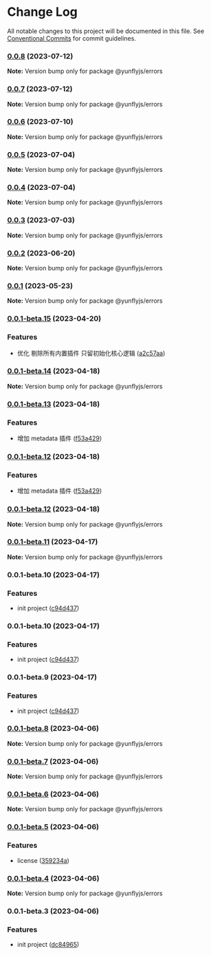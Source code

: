 # Change Log

All notable changes to this project will be documented in this file.
See [Conventional Commits](https://conventionalcommits.org) for commit guidelines.

### [0.0.8](https://github.com/yunke-yunfly/yunflyjs/compare/v0.0.7...v0.0.8) (2023-07-12)

**Note:** Version bump only for package @yunflyjs/errors





### [0.0.7](https://github.com/yunke-yunfly/yunflyjs/compare/v0.0.6...v0.0.7) (2023-07-12)

**Note:** Version bump only for package @yunflyjs/errors





### [0.0.6](https://github.com/yunke-yunfly/yunflyjs/compare/v0.0.5...v0.0.6) (2023-07-10)

**Note:** Version bump only for package @yunflyjs/errors





### [0.0.5](https://github.com/yunke-yunfly/yunflyjs/compare/v0.0.4...v0.0.5) (2023-07-04)

**Note:** Version bump only for package @yunflyjs/errors





### [0.0.4](https://github.com/yunke-yunfly/yunflyjs/compare/v0.0.3...v0.0.4) (2023-07-04)

**Note:** Version bump only for package @yunflyjs/errors





### [0.0.3](https://github.com/yunke-yunfly/yunflyjs/compare/v0.0.2...v0.0.3) (2023-07-03)

**Note:** Version bump only for package @yunflyjs/errors





### [0.0.2](https://github.com/yunke-yunfly/yunflyjs/compare/v0.0.1...v0.0.2) (2023-06-20)

**Note:** Version bump only for package @yunflyjs/errors





### [0.0.1](https://github.com/yunke-yunfly/yunflyjs/compare/v0.0.1-beta.15...v0.0.1) (2023-05-23)

**Note:** Version bump only for package @yunflyjs/errors





### [0.0.1-beta.15](https://github.com/yunke-yunfly/yunflyjs/compare/v0.0.1-beta.14...v0.0.1-beta.15) (2023-04-20)


### Features

* 优化 剔除所有内置插件 只留初始化核心逻辑 ([a2c57aa](https://github.com/yunke-yunfly/yunflyjs/commit/a2c57aa638c2fd38d56b31f3393d81fc5823dc43))



### [0.0.1-beta.14](https://github.com/yunke-yunfly/yunflyjs/compare/v0.0.1-beta.13...v0.0.1-beta.14) (2023-04-18)

**Note:** Version bump only for package @yunflyjs/errors





### [0.0.1-beta.13](https://github.com/yunke-yunfly/yunflyjs/compare/v0.0.1-beta.11...v0.0.1-beta.13) (2023-04-18)


### Features

* 增加 metadata 插件 ([f53a429](https://github.com/yunke-yunfly/yunflyjs/commit/f53a429aab2ccf1322be80a5be8701a923f91e4c))



### [0.0.1-beta.12](https://github.com/yunke-yunfly/yunflyjs/compare/v0.0.1-beta.11...v0.0.1-beta.12) (2023-04-18)


### Features

* 增加 metadata 插件 ([f53a429](https://github.com/yunke-yunfly/yunflyjs/commit/f53a429aab2ccf1322be80a5be8701a923f91e4c))



### [0.0.1-beta.12](https://github.com/yunke-yunfly/yunflyjs/compare/v0.0.1-beta.11...v0.0.1-beta.12) (2023-04-18)

**Note:** Version bump only for package @yunflyjs/errors





### [0.0.1-beta.11](https://github.com/yunke-yunfly/yunflyjs/compare/v0.0.1-beta.10...v0.0.1-beta.11) (2023-04-17)

**Note:** Version bump only for package @yunflyjs/errors





### 0.0.1-beta.10 (2023-04-17)


### Features

* init project ([c94d437](https://github.com/yunke-yunfly/yunflyjs/commit/c94d4372b6dacb189df8747e0879115d0629ca7c))



### 0.0.1-beta.10 (2023-04-17)


### Features

* init project ([c94d437](https://github.com/yunke-yunfly/yunflyjs/commit/c94d4372b6dacb189df8747e0879115d0629ca7c))



### 0.0.1-beta.9 (2023-04-17)


### Features

* init project ([c94d437](https://github.com/yunke-yunfly/yunflyjs/commit/c94d4372b6dacb189df8747e0879115d0629ca7c))



### [0.0.1-beta.8](https://github.com/yunke-yunfly/yunflyjs/compare/v0.0.1-beta.7...v0.0.1-beta.8) (2023-04-06)

**Note:** Version bump only for package @yunflyjs/errors





### [0.0.1-beta.7](https://github.com/yunke-yunfly/yunflyjs/compare/v0.0.1-beta.6...v0.0.1-beta.7) (2023-04-06)

**Note:** Version bump only for package @yunflyjs/errors





### [0.0.1-beta.6](https://github.com/yunke-yunfly/yunflyjs/compare/v0.0.1-beta.5...v0.0.1-beta.6) (2023-04-06)

**Note:** Version bump only for package @yunflyjs/errors





### [0.0.1-beta.5](https://github.com/yunke-yunfly/yunflyjs/compare/v0.0.1-beta.4...v0.0.1-beta.5) (2023-04-06)


### Features

* license ([359234a](https://github.com/yunke-yunfly/yunflyjs/commit/359234a4e7a0637dc0204faa30f0f7c8450e5c42))



### [0.0.1-beta.4](https://github.com/yunke-yunfly/yunflyjs/compare/v0.0.1-beta.3...v0.0.1-beta.4) (2023-04-06)

**Note:** Version bump only for package @yunflyjs/errors





### 0.0.1-beta.3 (2023-04-06)


### Features

* init project ([dc84965](https://github.com/yunke-yunfly/yunflyjs/commit/dc849654e51bd4bf4234c574099096a381448243))
